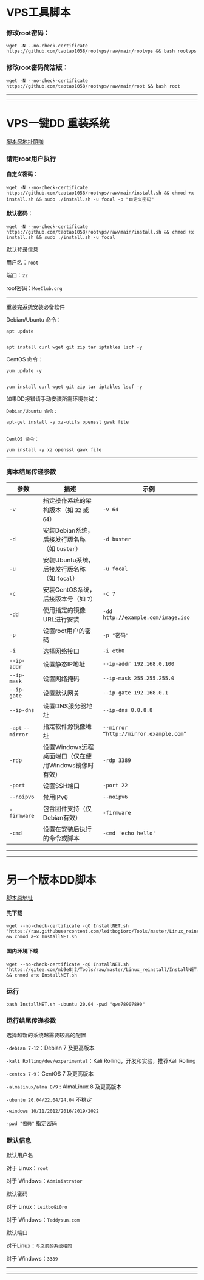 
#  VPS工具脚本


###  修改root密码：

```
wget -N --no-check-certificate https://github.com/taotao1058/rootvps/raw/main/rootvps && bash rootvps
```


###  修改root密码简洁版：

```
wget -N --no-check-certificate https://github.com/taotao1058/rootvps/raw/main/root && bash root
```

---


---

#  VPS一键DD 重装系统

[脚本原地址萌咖](https://github.com/MoeClub/Note)


###  请用root用户执行

####  自定义密码：
```
wget -N --no-check-certificate https://github.com/taotao1058/rootvps/raw/main/install.sh && chmod +x install.sh && sudo ./install.sh -u focal -p "自定义密码"
```

####  默认密码：
```
wget -N --no-check-certificate https://github.com/taotao1058/rootvps/raw/main/install.sh && chmod +x install.sh && sudo ./install.sh -u focal
```

  默认登录信息
  
  用户名：```root```
  
  端口：```22```
  
  root密码：```MoeClub.org```
  
---
 重装完系统安装必备软件

Debian/Ubuntu 命令：
 

```
apt update


apt install curl wget git zip tar iptables lsof -y
```


CentOS 命令：

```
yum update -y


yum install curl wget git zip tar iptables lsof -y
``` 


  如果DD报错请手动安装所需环境尝试：
```
Debian/Ubuntu 命令：

apt-get install -y xz-utils openssl gawk file

 
CentOS 命令：

yum install -y xz openssl gawk file
```

---

###  脚本结尾传递参数

| 参数               | 描述                                                  | 示例                              |
|-------------------|-----------------------------------------------------|---------------------------------|
| `-v`       | 指定操作系统的架构版本（如 `32` 或 `64`）                     | `-v 64`                          |
| `-d`    | 安装Debian系统，后接发行版名称（如 `buster`）              | `-d buster`                      |
| `-u`    | 安装Ubuntu系统，后接发行版名称（如 `focal`）               | `-u focal`                       |
| `-c`    | 安装CentOS系统，后接版本号（如 `7`）                       | `-c 7`                           |
| `-dd`    | 使用指定的镜像URL进行安装                                 | `-dd http://example.com/image.iso` |
| `-p`  | 设置root用户的密码                                     | `-p "密码"`                |
| `-i`  | 选择网络接口                                           | `-i eth0`                        |
| `--ip-addr`         | 设置静态IP地址                                         | `--ip-addr 192.168.0.100`        |
| `--ip-mask`         | 设置网络掩码                                          | `--ip-mask 255.255.255.0`        |
| `--ip-gate`         | 设置默认网关                                          | `--ip-gate 192.168.0.1`          |
| `--ip-dns`          | 设置DNS服务器地址                                      | `--ip-dns 8.8.8.8`               |
| `-apt` `--mirror`  | 指定软件源镜像地址                               | `--mirror “http://mirror.example.com”` |
| `-rdp`              | 设置Windows远程桌面端口（仅在使用Windows镜像时有效）       | `-rdp 3389`                      |
| `-port`             | 设置SSH端口                                           | `-port 22`                       |
| `--noipv6`          | 禁用IPv6                                               | `--noipv6`                       |
| `-firmware`         | 包含固件支持（仅Debian有效）                             | `-firmware`                      |
| `-cmd`              | 设置在安装后执行的命令或脚本                              | `-cmd 'echo hello'`              |





---


---

# 另一个版本DD脚本

[脚本原地址](https://github.com/leitbogioro/Tools)

#### 先下载
```
wget --no-check-certificate -qO InstallNET.sh 'https://raw.githubusercontent.com/leitbogioro/Tools/master/Linux_reinstall/InstallNET.sh' && chmod a+x InstallNET.sh
```

#### 国内环境下载
```
wget --no-check-certificate -qO InstallNET.sh 'https://gitee.com/mb9e8j2/Tools/raw/master/Linux_reinstall/InstallNET.sh' && chmod a+x InstallNET.sh
```

### 运行
```
bash InstallNET.sh -ubuntu 20.04 -pwd "qwe78907890"
```

### 运行结尾传递参数

选择越新的系统越需要较高的配置

`-debian 7-12`：Debian 7 及更高版本


`-kali Rolling/dev/experimental`：Kali Rolling，开发和实验，推荐Kali Rolling

`-centos 7-9`：CentOS 7 及更高版本


`-almalinux/alma 8/9` : AlmaLinux 8 及更高版本


`-ubuntu 20.04/22.04/24.04` 不稳定


`-windows 10/11/2012/2016/2019/2022`

`-pwd "密码"`   指定密码

### 默认信息

默认用户名

对于 Linux：`root`

对于 Windows：`Administrator`

默认密码

对于 Linux：`LeitboGi0ro`

对于 Windows：`Teddysun.com`

默认端口

对于Linux：`与之前的系统相同`

对于 Windows：`3389`


---



---
